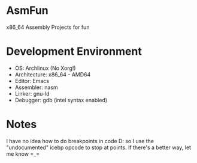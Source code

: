 # AsmFun
x86_64 Assembly Projects for fun

# Development Environment
- OS: Archlinux (No Xorg!)
- Architecture: x86_64 - AMD64
- Editor: Emacs
- Assembler: nasm
- Linker: gnu-ld
- Debugger: gdb (intel syntax enabled)

# Notes
I have no idea how to do breakpoints in code D: so I use the "undocumented" icebp opcode to stop at points.
If there's a better way, let me know =_=
